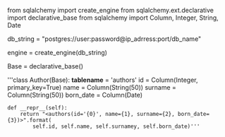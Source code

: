 from sqlalchemy import create_engine
from sqlalchemy.ext.declarative import declarative_base
from sqlalchemy import Column, Integer, String, Date

db_string = "postgres://user:password@ip_adrress:port/db_name"

engine = create_engine(db_string)

Base = declarative_base()

'''class Author(Base):
    __tablename__ = 'authors'
    id = Column(Integer, primary_key=True)
    name = Column(String(50))
    surname = Column(String(50))
    born_date = Column(Date)

    def __repr__(self):
        return "<authors(id='{0}', name={1}, surname={2}, born_date={3})>".format(
            self.id, self.name, self.surnamey, self.born_date)'''
